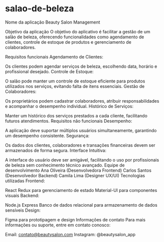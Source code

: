 # salao-de-beleza


Nome da aplicação
Beauty Salon Management

Objetivo da aplicação
O objetivo do aplicativo é facilitar a gestão de um salão de beleza, oferecendo funcionalidades como agendamento de clientes, controle de estoque de produtos e gerenciamento de colaboradores.

Requisitos funcionais
Agendamento de Clientes:

Os clientes podem agendar serviços de beleza, escolhendo data, horário e profissional desejado.
Controle de Estoque:

O salão pode manter um controle de estoque eficiente para produtos utilizados nos serviços, evitando falta de itens essenciais.
Gestão de Colaboradores:

Os proprietários podem cadastrar colaboradores, atribuir responsabilidades e acompanhar o desempenho individual.
Histórico de Serviços:

Manter um histórico dos serviços prestados a cada cliente, facilitando futuros atendimentos.
Requisitos não funcionais
Desempenho:

A aplicação deve suportar múltiplos usuários simultaneamente, garantindo um desempenho consistente.
Segurança:

Os dados dos clientes, colaboradores e transações financeiras devem ser armazenados de forma segura.
Interface Intuitiva:

A interface do usuário deve ser amigável, facilitando o uso por profissionais de beleza sem conhecimento técnico avançado.
Equipe de desenvolvimento
Ana Oliveira (Desenvolvedora Frontend)
Carlos Santos (Desenvolvedor Backend)
Camila Lima (Designer UX/UI)
Tecnologias utilizadas
Frontend:

React
Redux para gerenciamento de estado
Material-UI para componentes visuais
Backend:

Node.js
Express
Banco de dados relacional para armazenamento de dados sensíveis
Design:

Figma para prototipagem e design
Informações de contato
Para mais informações ou suporte, entre em contato conosco:

Email: contato@beautysalon.com
Instagram: @beautysalon_app
